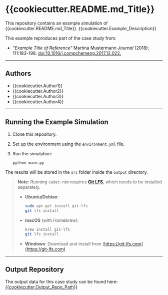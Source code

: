 # {{cookiecutter.README.md_Title}}

This repository contains an example simulation of {{cookiecutter.README.md_Title}}. {{cookiecutter.Example_Description}}

This example reproduces part of the case study from:

* *“Example Title of Reference”*
  Martina Mustermann
  *Journal* (2018); 111:183-198.
  [doi:10.1016/j.compchemeng.2017.12.022.](https://www.sciencedirect.com/science/article/pii/S0098135417304520)

---

## Authors

* {{cookiecutter.Author1}}
* {{cookiecutter.Author2}}
* {{cookiecutter.Author3}}
* {{cookiecutter.Author4}}
---

## Running the Example Simulation

1. Clone this repository.
2. Set up the environment using the `environment.yml` file.
3. Run the simulation:

   ```bash
   python main.py
   ```

The results will be stored in the `src` folder inside the `output` directory.

> **Note**: Running `cadet-rdm` requires [**Git LFS**](https://git-lfs.com/), which needs to be installed separately.
>
> * **Ubuntu/Debian**:
>
>   ```bash
>   sudo apt-get install git-lfs
>   git lfs install
>   ```
>
> * **macOS** (with Homebrew):
>
>   ```bash
>   brew install git-lfs
>   git lfs install
>   ```
>
> * **Windows**:
>   Download and install from [https://git-lfs.com](https://git-lfs.com)

---

## Output Repository

The output data for this case study can be found here:
[{{cookiecutter.Output_Repo_Path}}]({{cookiecutter.Output_Repo_Path}})